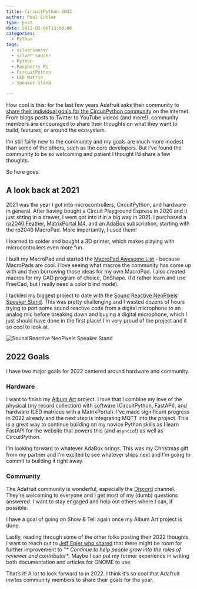 ```yaml
---
title: CircuitPython 2022
author: Paul Cutler 
type: post 
date: 2022-01-06T13:00:00
categories:
  - Python
tags:
  - silversaucer
  - silver-saucer
  - Python
  - Raspberry Pi
  - CircuitPython
  - LED Matrix
  - Speaker-stand

---
```


How cool is this:  for the last few years Adafruit asks their community to [share their individual goals for the CircuitPython community](https://blog.adafruit.com/2022/01/01/circuitpython-in-2022-circuitpython2022-circuitpython/) on the internet.  From blogs posts to Twitter to YouTube videos (and more!), community members are encouraged to share their thoughts on what they want to build, features, or around the ecosystem.

I’m still fairly new to the community and my goals are much more modest than some of the others, such as the core developers.  But I’ve found the community to be so welcoming and patient I thought I’d share a few thoughts.

So here goes.

## A look back at 2021

2021 was the year I got into microcontrollers, CircuitPython, and hardware in general.  After having bought a Circuit Playground Express in 2020 and it just sitting in a drawer, I went got into it in a big way in 2021.  I purchased a [rp2040 Feather](https://learn.adafruit.com/adafruit-feather-rp2040-pico), [MatrixPortal M4](https://learn.adafruit.com/adafruit-matrixportal-m4), and an [AdaBox](https://www.adafruit.com/adabox/) subscription, starting with the rp2040 MacroPad.  More importantly, I used them!  

I learned to solder and bought a 3D printer, which makes playing with microcontrollers even more fun.

I built my MacroPad and started the [MacroPad Awesome List](https://github.com/prcutler/awesome-macropad) - because MacroPads are cool.  I love seeing what macros the community has come up with and then borrowing those ideas for my own MacroPad. I also created macros for my CAD program of choice, OnShape. (I’d rather learn and use FreeCad, but I really need a color blind mode).

I tackled my biggest project to date with the [Sound Reactive NeoPixels Speaker Stand](https://paulcutler.org/project/speakerstand-lights/).  This was pretty challenging and I wasted dozens of hours trying to port some sound reactive code from a digital microphone to an analog mic before breaking down and buying a digital microphone, which I just should have done in the first place!  I’m very proud of the project and it so cool to look at.

![Sound Reactive NeoPixels Speaker Stand](speakerstand-featherwing.gif)

## 2022 Goals

I have two major goals for 2022 centered around hardware and community.

### Hardware

I want to finish my [Album Art](https://github.com/prcutler/silversaucer) project.  I love that I combine my love of the physical (my record collection) with software (CircuitPython, FastAPI), and hardware (LED matrices with a MatrixPortal).  I’ve made significant progress in 2022 already and the next step is integrating MQTT into the project.  This is a great way to continue building on my novice Python skills as I learn FastAPI for the website that powers this (and `asyncio`!) as well as CircuitPython.

I’m looking forward to whatever AdaBox brings.  This was my Christmas gift from my partner and I’m excited to see whatever ships next and I’m going to commit to building it right away.

### Community

The Adafruit community is wonderful, especially the [Discord](https://discord.gg/adafruit) channel.  They’re welcoming to everyone and I get most of my (dumb) questions answered.  I want to stay engaged and help out others where I can, if possible.

I have a goal of going on Show & Tell again once my Album Art project is done.

Lastly, reading through some of the other folks posting their 2022 thoughts, I want to reach out to [Jeff Epler who shared](https://emergent.unpythonic.net/01641354260) that there might be room for further improvement to _”* Continue to help people grow into the roles of reviewer and contributor*_.  Maybe I can put my former experience in writing both documentation and articles for GNOME to use.

That’s it!  A lot to look forward to in 2022.  I think it’s so cool that Adafruit invites community members to share their goals for the year.  




